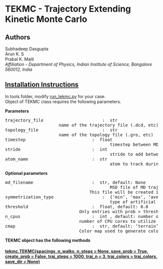 # TEKMC - Trajectory Extending Kinetic Monte Carlo

## Authors

Subhadeep Dasgupta \
Arun K. S \
Prabal K. Maiti \
*Affiliation - Department of Physics, Indian Institute of Science, Bangalore 560012, India*

## [Installation Instructions](docs/installation_instructions.md)

In tools folder, modify [run_tekmc.py](tools/run_tekmc.py) for your case. \
Object of TEKMC class requires the following parameters.

**Parameters**
<pre>
trajectory_file                       :  str 
					 name of the trajectory file (.dcd, etc)
topology_file	                      :  str 
					 name of the topology file (.gro, etc)
timestep	                      :  float
                                         timestep between MD frames in ns
stride		                      :  int
                                         stride to add between the frames of the trajectory
atom_name 	                      :  str
                                         atom to track during TEKMC
</pre>

**Optional parameters**
<pre>
md_filename	                      :  str, default: None
                                         MSD file of MD trajectories (should contain time and msd in ns and A^2)
		       	                 This file will be created if not provided
symmetrization_type                   :  {‘min’, ‘max’, ‘average’}, default: ‘average’
                                         type of artificial symmetrization imposed during TEKMC
threshold	                      :  float, default: 0.0
			                 Only entries with prob > threshold will be retained in the probability matrix
n_cpus		                      :  int , default: number of cores in the system
			                 number of CPU cores to utilize during TEKMC run
cmap		                      :  str, default: ‘terrain’
			                 Color map used to generate colors whenever required
</pre>
**TEKMC object has the following methods**

#### [tekmc.TEKMC(spacings, n_walks, n_steps = None, save_prob = True, create_prob = False, traj_steps = 1000, traj_n = 3, traj_colors = traj_colors, save_dir = None)](docs/method_1.md)

